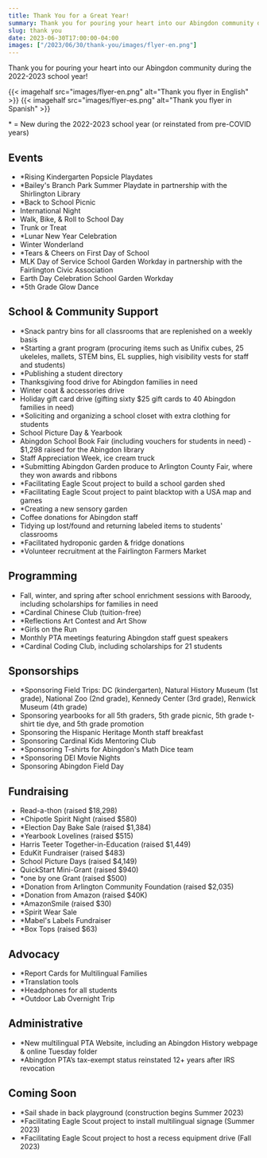 ```yaml
--- 
title: Thank You for a Great Year!
summary: Thank you for pouring your heart into our Abingdon community during the 2022-2023 school year.
slug: thank you
date: 2023-06-30T17:00:00-04:00
images: ["/2023/06/30/thank-you/images/flyer-en.png"]
---
```


Thank you for pouring your heart into our Abingdon community during the 2022-2023 school year!

{{< imagehalf src="images/flyer-en.png" alt="Thank you flyer in English" >}}
{{< imagehalf src="images/flyer-es.png" alt="Thank you flyer in Spanish" >}}

\* = New during the 2022-2023 school year (or reinstated from pre-COVID years)

## Events
- *Rising Kindergarten Popsicle Playdates
- *Bailey's Branch Park Summer Playdate in partnership with the Shirlington Library
- *Back to School Picnic
- International Night
- Walk, Bike, & Roll to School Day
- Trunk or Treat
- *Lunar New Year Celebration
- Winter Wonderland
- *Tears & Cheers on First Day of School
- MLK Day of Service School Garden Workday in partnership with the Fairlington Civic Association
- Earth Day Celebration School Garden Workday
- *5th Grade Glow Dance

## School & Community Support
- *Snack pantry bins for all classrooms that are replenished on a weekly basis
- *Starting a grant program (procuring items such as Unifix cubes, 25 ukeleles, mallets, STEM bins, EL supplies, high visibility vests for staff and students)
- *Publishing a student directory
- Thanksgiving food drive for Abingdon families in need
- Winter coat & accessories drive
- Holiday gift card drive (gifting sixty $25 gift cards to 40 Abingdon families in need)
- *Soliciting and organizing a school closet with extra clothing for students
- School Picture Day & Yearbook
- Abingdon School Book Fair (including vouchers for students in need) - $1,298    raised for the Abingdon library
- Staff Appreciation Week, ice cream truck
- *Submitting Abingdon Garden produce to Arlington County Fair, where they won awards and ribbons
- *Facilitating Eagle Scout project to build a school garden shed
- *Facilitating Eagle Scout project to paint blacktop with a USA map and games
- *Creating a new sensory garden
- Coffee donations for Abingdon staff
- Tidying up lost/found and returning labeled items to students' classrooms
- *Facilitated hydroponic garden & fridge donations
- *Volunteer recruitment at the Fairlington Farmers Market

## Programming
- Fall, winter, and spring after school enrichment sessions with Baroody,      including scholarships for families in need
- *Cardinal Chinese Club (tuition-free)
- *Reflections Art Contest and Art Show
- *Girls on the Run
- Monthly PTA meetings featuring Abingdon staff guest speakers
- *Cardinal Coding Club, including scholarships for 21 students

## Sponsorships
- *Sponsoring Field Trips: DC (kindergarten), Natural History Museum (1st grade), National Zoo (2nd grade), Kennedy Center (3rd grade), Renwick Museum (4th grade)
- Sponsoring yearbooks for all 5th graders, 5th grade picnic, 5th grade t-shirt tie dye, and 5th grade promotion
- Sponsoring the Hispanic Heritage Month staff breakfast
- Sponsoring Cardinal Kids Mentoring Club
- *Sponsoring T-shirts for Abingdon's Math Dice team
- *Sponsoring DEI Movie Nights
- Sponsoring Abingdon Field Day

## Fundraising
- Read-a-thon (raised $18,298)
- *Chipotle Spirit Night (raised $580)
- *Election Day Bake Sale (raised $1,384)
- *Yearbook Lovelines (raised $515)
- Harris Teeter Together-in-Education (raised $1,449)
- EduKit Fundraiser (raised $483)
- School Picture Days (raised $4,149)
- QuickStart Mini-Grant (raised $940)
- *one by one Grant (raised $500)
- *Donation from Arlington Community Foundation (raised $2,035)
- *Donation from Amazon (raised $40K)
- *AmazonSmile (raised $30)
- *Spirit Wear Sale
- *Mabel's Labels Fundraiser
- *Box Tops (raised $63)

## Advocacy
- *Report Cards for Multilingual Families
- *Translation tools 
- *Headphones for all students
- *Outdoor Lab Overnight Trip

## Administrative
- *New multilingual PTA Website, including an Abingdon History webpage & online Tuesday folder
- *Abingdon PTA’s tax-exempt status reinstated 12+ years after IRS revocation

## Coming Soon
- *Sail shade in back playground (construction begins Summer 2023)
- *Facilitating Eagle Scout project to install multilingual signage (Summer 2023)
- *Facilitating Eagle Scout project to host a recess equipment drive (Fall 2023)